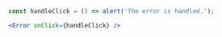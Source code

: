 ```jsx static
const handleClick = () => alert('The error is handled.');

<Error onClick={handleClick} />
```
